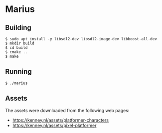 # Marius

## Building

    $ sudo apt install -y libsdl2-dev libsdl2-image-dev libboost-all-dev
    $ mkdir build
    $ cd build
    $ cmake ..
    $ make

## Running

    $ ./marius

## Assets

The assets were downloaded from the following web pages:

  - https://kenney.nl/assets/platformer-characters
  - https://kenney.nl/assets/pixel-platformer
